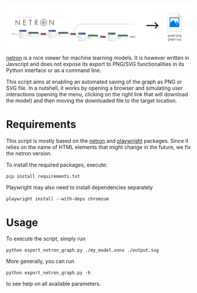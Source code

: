 ![alt text](overview.png)

[netron](https://netron.app) is a nice viewer for machine learning models.
It is however written in Javscript and does not expose its export to PNG/SVG functionalities in its Python interface or as a command line.

This script aims at enabling an automated saving of the graph as PNG or SVG file.
In a nutshell, it works by opening a browser and simulating user interactions (opening the menu, clicking on the right link that will download the model) and then moving the downloaded file to the target location.

# Requirements

This script is mostly based on the [netron](https://github.com/lutzroeder/netron) and [playwright](https://github.com/microsoft/playwright-python) packages.
Since it relies on the name of HTML elements that might change in the future, we fix the netron version.

To install the required packages, execute:
```python
pip install requirements.txt
```

Playwright may also need to install dependencies separately
```
playwright install --with-deps chromium
```


# Usage

To execute the script, simply run
```
python export_netron_graph.py ./my_model.onnx ./output.svg
```
More generally, you can run
```
python export_netron_graph.py -h
```
to see help on all available parameters.
